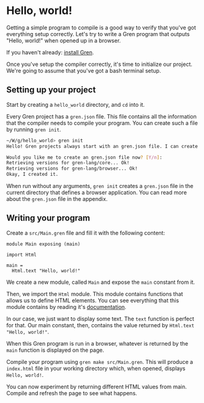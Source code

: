 # Hello, world!

Getting a simple program to compile is a good way to verify that you've got everything setup correctly. Let's try to write a Gren program that outputs "Hello, world!" when opened up in a browser.

If you haven't already: [install Gren](/install).

Once you've setup the compiler correctly, it's time to initialize our project. We're going to assume that you've got a bash terminal setup.

## Setting up your project

Start by creating a `hello_world` directory, and `cd` into it.

Every Gren project has a `gren.json` file. This file contains all the information that the compiler needs to compile your program. You can create such a file by running `gren init`.

```sh
~/W/g/hello_world> gren init
Hello! Gren projects always start with an gren.json file. I can create them!

Would you like me to create an gren.json file now? [Y/n]:
Retrieving versions for gren-lang/core... Ok!
Retrieving versions for gren-lang/browser... Ok!
Okay, I created it.
```

When run without any arguments, `gren init` creates a `gren.json` file in the current directory that defines a browser application. You can read more about the `gren.json` file in the appendix.

## Writing your program

Create a `src/Main.gren` file and fill it with the following content:

```gren
module Main exposing (main)

import Html

main =
  Html.text "Hello, world!"
```

We create a new module, called `Main` and expose the `main` constant from it.

Then, we import the `Html` module. This module contains functions that allows us to define HTML elements. You can see everything that this module contains by reading it's [documentation](https://packages.gren-lang.org/package/gren-lang/browser/version/2.0.0/module/Html).

In our case, we just want to display some text. The `text` function is perfect for that. Our main constant, then, contains the value returned by `Html.text "Hello, world!"`.

When this Gren program is run in a browser, whatever is returned by the `main` function is displayed on the page.

Compile your program using `gren make src/Main.gren`. This will produce a `index.html` file in your working directory which, when opened, displays `Hello, world!`.

You can now experiment by returning different HTML values from main. Compile and refresh the page to see what happens.


